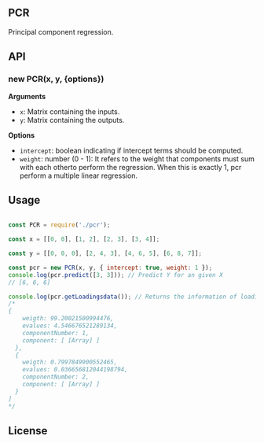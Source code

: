 ## PCR

Principal component regression.

## API

### new PCR(x, y, {options})

**Arguments**

* `x`: Matrix containing the inputs.
* `y`: Matrix containing the outputs.

**Options**

* `intercept`: boolean indicating if intercept terms should be computed.
* `weight`: number (0 - 1): It refers to the weight that components must sum with each otherto perform the regression. When this is exactly 1, pcr perform a multiple linear regression.

## Usage

```js

const PCR = require('./pcr');

const x = [[0, 0], [1, 2], [2, 3], [3, 4]];

const y = [[0, 0, 0], [2, 4, 3], [4, 6, 5], [6, 8, 7]];

const pcr = new PCR(x, y, { intercept: true, weight: 1 });
console.log(pcr.predict([3, 3])); // Predict Y for an given X
// [6, 6, 6]

console.log(pcr.getLoadingsdata()); // Returns the information of loadings used to perform the linear regression
/*
{
    weigth: 99.20021500994476,
    evalues: 4.546676521289134,
    componentNumber: 1,
    component: [ [Array] ]
  },
  {
    weigth: 0.7997849900552465,
    evalues: 0.036656812044198794,
    componentNumber: 2,
    component: [ [Array] ]
  }
]
*/
```

## License
